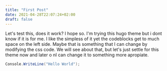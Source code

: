 ```yaml
---
title: "First Post"
date: 2021-04-28T22:07:24+02:00
draft: false
---
```

Let's test this, does it work? I hope so. I'm trying this hugo theme 
but i dont know if it is for me. I like the simpless of it yet the codeblocks
get to much space on the left side. Maybe that is something that I can change by modifying
the css code. We will see about that, but let's just settle for this theme now and later o nI can change it to something more apropiate.

```csharp
Console.WriteLine("Hello World");
```
